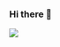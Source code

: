 ### Hi there 👋

<div align = "left">
    <a href= "https://www.linkedin.com/in/xdmr/" target= "_blank" >
        <img src = "https://img.shields.io/badge/linkedin-%230077B5.svg?style=for-the-badge&logo=linkedin&logoColor=white">
    </a>
</div>
